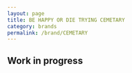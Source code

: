 ```yaml
---
layout: page
title: BE HAPPY OR DIE TRYING CEMETARY 
category: brands
permalink: /brand/CEMETARY
---
```

## Work in progress

